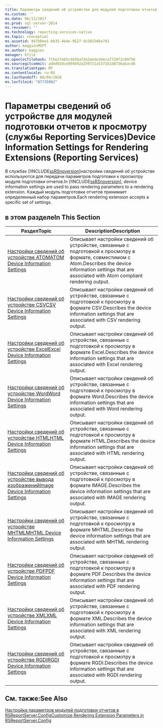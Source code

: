 ```yaml
---
title: Параметры сведений об устройстве для модулей подготовки отчетов к просмотру (службы Reporting Services) | Документы Майкрософт
ms.custom: ''
ms.date: 06/13/2017
ms.prod: sql-server-2014
ms.reviewer: ''
ms.technology: reporting-services-native
ms.topic: conceptual
ms.assetid: 947b0ee1-bb35-4b4e-9527-dc501566e7d1
author: maggiesMSFT
ms.author: maggies
manager: kfile
ms.openlocfilehash: f15e27e01cd43bafda3aede3deca7729f2c89756
ms.sourcegitcommit: ad4d92dce894592a259721a1571b1d8736abacdb
ms.translationtype: MT
ms.contentlocale: ru-RU
ms.lasthandoff: 08/04/2020
ms.locfileid: "87735082"
---
```

# <a name="device-information-settings-for-rendering-extensions-reporting-services"></a><span data-ttu-id="cc98b-102">Параметры сведений об устройстве для модулей подготовки отчетов к просмотру (службы Reporting Services)</span><span class="sxs-lookup"><span data-stu-id="cc98b-102">Device Information Settings for Rendering Extensions (Reporting Services)</span></span>
  <span data-ttu-id="cc98b-103">В службах [!INCLUDE[ssRSnoversion](../includes/ssrsnoversion-md.md)]настройки сведений об устройстве используются для передачи параметров подготовки к просмотру модуля подготовки отчетов.</span><span class="sxs-lookup"><span data-stu-id="cc98b-103">In [!INCLUDE[ssRSnoversion](../includes/ssrsnoversion-md.md)], device information settings are used to pass rendering parameters to a rendering extension.</span></span> <span data-ttu-id="cc98b-104">Каждый модуль подготовки отчетов принимает определенный набор параметров.</span><span class="sxs-lookup"><span data-stu-id="cc98b-104">Each rendering extension accepts a specific set of settings.</span></span>  
  
## <a name="in-this-section"></a><span data-ttu-id="cc98b-105">в этом разделе</span><span class="sxs-lookup"><span data-stu-id="cc98b-105">In This Section</span></span>  
  
|<span data-ttu-id="cc98b-106">Раздел</span><span class="sxs-lookup"><span data-stu-id="cc98b-106">Topic</span></span>|<span data-ttu-id="cc98b-107">Description</span><span class="sxs-lookup"><span data-stu-id="cc98b-107">Description</span></span>|  
|-----------|-----------------|  
|[<span data-ttu-id="cc98b-108">Настройки сведений об устройстве ATOM</span><span class="sxs-lookup"><span data-stu-id="cc98b-108">ATOM Device Information Settings</span></span>](../../2014/reporting-services/atom-device-information-settings.md)|<span data-ttu-id="cc98b-109">Описывает настройки сведений об устройстве, связанные с подготовкой к просмотру в формате, совместимом с Atom.</span><span class="sxs-lookup"><span data-stu-id="cc98b-109">Describes the device information settings that are associated with Atom compliant rendering output.</span></span>|  
|[<span data-ttu-id="cc98b-110">Настройки сведений об устройстве CSV</span><span class="sxs-lookup"><span data-stu-id="cc98b-110">CSV Device Information Settings</span></span>](csv-device-information-settings.md)|<span data-ttu-id="cc98b-111">Описывает настройки сведений об устройстве, связанные с подготовкой к просмотру в формате CSV.</span><span class="sxs-lookup"><span data-stu-id="cc98b-111">Describes the device information settings that are associated with CSV rendering output.</span></span>|  
|[<span data-ttu-id="cc98b-112">Настройки сведений об устройстве Excel</span><span class="sxs-lookup"><span data-stu-id="cc98b-112">Excel Device Information Settings</span></span>](excel-device-information-settings.md)|<span data-ttu-id="cc98b-113">Описывает настройки сведений об устройстве, связанные с подготовкой к просмотру в формате Excel.</span><span class="sxs-lookup"><span data-stu-id="cc98b-113">Describes the device information settings that are associated with Excel rendering output.</span></span>|  
|[<span data-ttu-id="cc98b-114">Настройки сведений об устройстве Word</span><span class="sxs-lookup"><span data-stu-id="cc98b-114">Word Device Information Settings</span></span>](word-device-information-settings.md)|<span data-ttu-id="cc98b-115">Описывает настройки сведений об устройстве, связанные с подготовкой к просмотру в формате Word.</span><span class="sxs-lookup"><span data-stu-id="cc98b-115">Describes the device information settings that are associated with Word rendering output.</span></span>|  
|[<span data-ttu-id="cc98b-116">Настройки сведений об устройстве HTML</span><span class="sxs-lookup"><span data-stu-id="cc98b-116">HTML Device Information Settings</span></span>](html-device-information-settings.md)|<span data-ttu-id="cc98b-117">Описывает настройки сведений об устройстве, связанные с подготовкой к просмотру в формате HTML.</span><span class="sxs-lookup"><span data-stu-id="cc98b-117">Describes the device information settings that are associated with HTML rendering output.</span></span>|  
|[<span data-ttu-id="cc98b-118">Настройки сведений об устройстве вывода изображений</span><span class="sxs-lookup"><span data-stu-id="cc98b-118">Image Device Information Settings</span></span>](image-device-information-settings.md)|<span data-ttu-id="cc98b-119">Описывает настройки сведений об устройстве, связанные с подготовкой к просмотру в формате IMAGE.</span><span class="sxs-lookup"><span data-stu-id="cc98b-119">Describes the device information settings that are associated with IMAGE rendering output.</span></span>|  
|[<span data-ttu-id="cc98b-120">Настройки сведений об устройстве MHTML</span><span class="sxs-lookup"><span data-stu-id="cc98b-120">MHTML Device Information Settings</span></span>](mhtml-device-information-settings.md)|<span data-ttu-id="cc98b-121">Описывает настройки сведений об устройстве, связанные с подготовкой к просмотру в формате MHTML.</span><span class="sxs-lookup"><span data-stu-id="cc98b-121">Describes the device information settings that are associated with MHTML rendering output.</span></span>|  
|[<span data-ttu-id="cc98b-122">Настройки сведений об устройстве PDF</span><span class="sxs-lookup"><span data-stu-id="cc98b-122">PDF Device Information Settings</span></span>](pdf-device-information-settings.md)|<span data-ttu-id="cc98b-123">Описывает настройки сведений об устройстве, связанные с подготовкой к просмотру в формате PDF.</span><span class="sxs-lookup"><span data-stu-id="cc98b-123">Describes the device information settings that are associated with PDF rendering output.</span></span>|  
|[<span data-ttu-id="cc98b-124">Настройки сведений об устройстве XML</span><span class="sxs-lookup"><span data-stu-id="cc98b-124">XML Device Information Settings</span></span>](xml-device-information-settings.md)|<span data-ttu-id="cc98b-125">Описывает настройки сведений об устройстве, связанные с подготовкой к просмотру в формате XML.</span><span class="sxs-lookup"><span data-stu-id="cc98b-125">Describes the device information settings that are associated with XML rendering output.</span></span>|  
|[<span data-ttu-id="cc98b-126">Настройки сведений об устройстве RGDI</span><span class="sxs-lookup"><span data-stu-id="cc98b-126">RGDI Device Information Settings</span></span>](rgdi-device-information-settings.md)|<span data-ttu-id="cc98b-127">Описывает настройки сведений об устройстве, связанные с подготовкой к просмотру в формате RGDI.</span><span class="sxs-lookup"><span data-stu-id="cc98b-127">Describes the device information settings that are associated with RGDI rendering output.</span></span>|  
  
## <a name="see-also"></a><span data-ttu-id="cc98b-128">См. также:</span><span class="sxs-lookup"><span data-stu-id="cc98b-128">See Also</span></span>  
 [<span data-ttu-id="cc98b-129">Настройка параметров модулей подготовки отчетов в RSReportServer.Config</span><span class="sxs-lookup"><span data-stu-id="cc98b-129">Customize Rendering Extension Parameters in RSReportServer.Config</span></span>](customize-rendering-extension-parameters-in-rsreportserver-config.md)  
  
  
